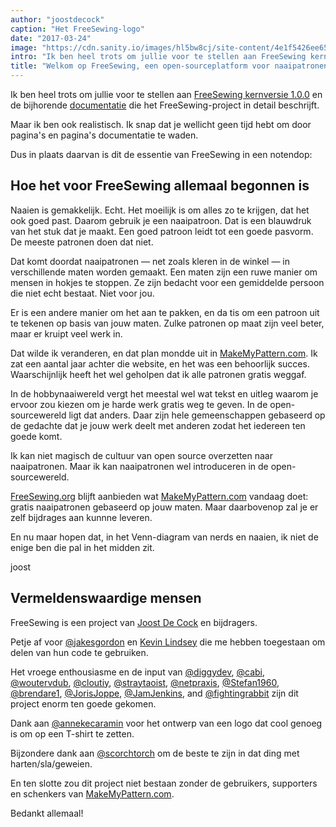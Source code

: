```yaml
---
author: "joostdecock"
caption: "Het FreeSewing-logo"
date: "2017-03-24"
image: "https://cdn.sanity.io/images/hl5bw8cj/site-content/4e1f5426ee6578ef31d9c18a1de9b4beef15836b-2000x1125.jpg"
intro: "Ik ben heel trots om jullie voor te stellen aan FreeSewing kernversie 1.0.0 en de bijhorende documentatie die het FreeSewing-project in detail beschrijft."
title: "Welkom op FreeSewing, een open-sourceplatform voor naaipatronen op maat"
---
```



Ik ben heel trots om jullie voor te stellen aan [FreeSewing kernversie 1.0.0](https://github.com/freesewing/core) en de bijhorende [documentatie](/docs) die het FreeSewing-project in detail beschrijft.

Maar ik ben ook realistisch. Ik snap dat je wellicht geen tijd hebt om door pagina's en pagina's documentatie te waden.

Dus in plaats daarvan is dit de essentie van FreeSewing in een notendop:

## Hoe het voor FreeSewing allemaal begonnen is
Naaien is gemakkelijk. Echt. Het moeilijk is om alles zo te krijgen, dat het ook goed past. Daarom gebruik je een naaipatroon. Dat is een blauwdruk van het stuk dat je maakt. Een goed patroon leidt tot een goede pasvorm. De meeste patronen doen dat niet.

Dat komt doordat naaipatronen &mdash; net zoals kleren in de winkel &mdash; in verschillende maten worden gemaakt. Een maten zijn een ruwe manier om mensen in hokjes te stoppen. Ze zijn bedacht voor een gemiddelde persoon die niet echt bestaat. Niet voor jou.

Er is een andere manier om het aan te pakken, en da tis om een patroon uit te tekenen op basis van jouw maten. Zulke patronen op maat zijn veel beter, maar er kruipt veel werk in.

Dat wilde ik veranderen, en dat plan mondde uit in [MakeMyPattern.com](https://makemypattern.com/). Ik zat een aantal jaar achter die website, en het was een behoorlijk succes. Waarschijnlijk heeft het wel geholpen dat ik alle patronen gratis weggaf.

In de hobbynaaiwereld vergt het meestal wel wat tekst en uitleg waarom je ervoor zou kiezen om je harde werk gratis weg te geven. In de open-sourcewereld ligt dat anders. Daar zijn hele gemeenschappen gebaseerd op de gedachte dat je jouw werk deelt met anderen zodat het iedereen ten goede komt.

Ik kan niet magisch de cultuur van open source overzetten naar naaipatronen. Maar ik kan naaipatronen wel introduceren in de open-sourcewereld.

[FreeSewing.org](https://freesewing.org/) blijft aanbieden wat [MakeMyPattern.com](https://makemypattern.com/) vandaag doet: gratis naaipatronen gebaseerd op jouw maten. Maar daarbovenop zal je er zelf bijdrages aan kunnne leveren.

En nu maar hopen dat, in het Venn-diagram van nerds en naaien, ik niet de enige ben die pal in het midden zit.

joost

## Vermeldenswaardige mensen
FreeSewing is een project van [Joost De Cock](https://github.com/joostdecock) en bijdragers.

Petje af voor [@jakesgordon](https://github.com/jakesgordon) en [Kevin Lindsey](http://www.kevlindev.com) die me hebben toegestaan om delen van hun code te gebruiken.

Het vroege enthousiasme en de input van [@diggydev](https://github.com/diggydev), [@cabi](https://github.com/cabi), [@woutervdub](https://github.com/woutervdub), [@cloutiy](https://github.com/cloutiy), [@straytaoist](https://github.com/straytaoist), [@netpraxis](https://github.com/netpraxis), [@Stefan1960](https://github.com/Stefan1960), [@brendare1](https://github.com/brendare1), [@JorisJoppe](https://github.com/JorisJoppe), [@JamJenkins](https://github.com/JamJenkins), and [@fightingrabbit](https://github.com/fightingrabbit) zijn dit project enorm ten goede gekomen.

Dank aan [@annekecaramin](https://twitter.com/annekecaramin) voor het ontwerp van een logo dat cool genoeg is om op een T-shirt te zetten.

Bijzondere dank aan [@scorchtorch](https://twitter.com/scorchtorch) om de beste te zijn in dat ding met harten/sla/geweien.

En ten slotte zou dit project niet bestaan zonder de gebruikers, supporters en schenkers van [MakeMyPattern.com](https://makemypattern.com/).

Bedankt allemaal!


